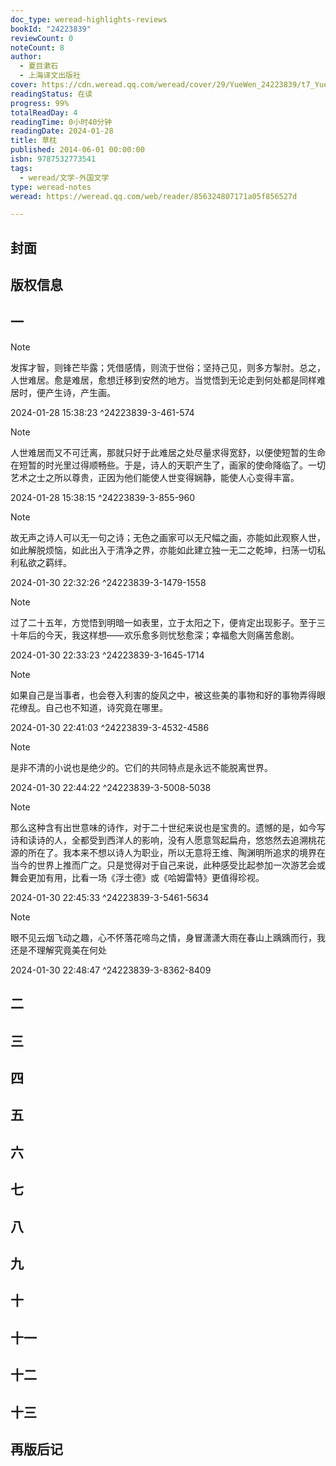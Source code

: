 ```yaml
---
doc_type: weread-highlights-reviews
bookId: "24223839"
reviewCount: 0
noteCount: 8
author:
  - 夏目漱石
  - 上海译文出版社
cover: https://cdn.weread.qq.com/weread/cover/29/YueWen_24223839/t7_YueWen_24223839.jpg
readingStatus: 在读
progress: 99%
totalReadDay: 4
readingTime: 0小时40分钟
readingDate: 2024-01-28
title: 草枕
published: 2014-06-01 00:00:00
isbn: 9787532773541
tags:
  - weread/文学-外国文学
type: weread-notes
weread: https://weread.qq.com/web/reader/856324807171a05f856527d

---
```



## 封面

## 版权信息

## 一

> [!NOTE] 
> 发挥才智，则锋芒毕露；凭借感情，则流于世俗；坚持己见，则多方掣肘。总之，人世难居。愈是难居，愈想迁移到安然的地方。当觉悟到无论走到何处都是同样难居时，便产生诗，产生画。
> 
> 2024-01-28 15:38:23 ^24223839-3-461-574

> [!NOTE] 
> 人世难居而又不可迁离，那就只好于此难居之处尽量求得宽舒，以便使短暂的生命在短暂的时光里过得顺畅些。于是，诗人的天职产生了，画家的使命降临了。一切艺术之士之所以尊贵，正因为他们能使人世变得娴静，能使人心变得丰富。
> 
> 2024-01-28 15:38:15 ^24223839-3-855-960

> [!NOTE] 
> 故无声之诗人可以无一句之诗；无色之画家可以无尺幅之画，亦能如此观察人世，如此解脱烦恼，如此出入于清净之界，亦能如此建立独一无二之乾坤，扫荡一切私利私欲之羁绊。
> 
> 2024-01-30 22:32:26 ^24223839-3-1479-1558

> [!NOTE] 
> 过了二十五年，方觉悟到明暗一如表里，立于太阳之下，便肯定出现影子。至于三十年后的今天，我这样想——欢乐愈多则忧愁愈深；幸福愈大则痛苦愈剧。
> 
> 2024-01-30 22:33:23 ^24223839-3-1645-1714

> [!NOTE] 
> 如果自己是当事者，也会卷入利害的旋风之中，被这些美的事物和好的事物弄得眼花缭乱。自己也不知道，诗究竟在哪里。
> 
> 2024-01-30 22:41:03 ^24223839-3-4532-4586

> [!NOTE] 
> 是非不清的小说也是绝少的。它们的共同特点是永远不能脱离世界。
> 
> 2024-01-30 22:44:22 ^24223839-3-5008-5038

> [!NOTE] 
> 那么这种含有出世意味的诗作，对于二十世纪来说也是宝贵的。遗憾的是，如今写诗和读诗的人，全都受到西洋人的影响，没有人愿意驾起扁舟，悠悠然去追溯桃花源的所在了。我本来不想以诗人为职业，所以无意将王维、陶渊明所追求的境界在当今的世界上推而广之。只是觉得对于自己来说，此种感受比起参加一次游艺会或舞会更加有用，比看一场《浮士德》或《哈姆雷特》更值得珍视。
> 
> 2024-01-30 22:45:33 ^24223839-3-5461-5634

> [!NOTE] 
> 眼不见云烟飞动之趣，心不怀落花啼鸟之情，身冒潇潇大雨在春山上踽踽而行，我还是不理解究竟美在何处
> 
> 2024-01-30 22:48:47 ^24223839-3-8362-8409

## 二

## 三

## 四

## 五

## 六

## 七

## 八

## 九

## 十

## 十一

## 十二

## 十三

## 再版后记

